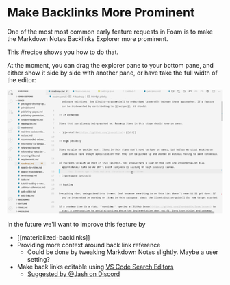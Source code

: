 # Make Backlinks More Prominent

One of the most most common early feature requests in Foam is to make the Markdown Notes Backlinks Explorer more prominent.

This #recipe shows you how to do that.

At the moment, you can drag the explorer pane to your bottom pane, and either show it side by side with another pane, or have take the full width of the editor:

![Demo of dragging and dropping the pane](../../assets/images/demo-backlinks-explorer.gif)

In the future we'll want to improve this feature by

- [[materialized-backlinks]]
- Providing more context around back link reference
  - Could be done by tweaking Markdown Notes slightly. Maybe a user setting?
- Make back links editable using [VS Code Search Editors](https://code.visualstudio.com/updates/v1_43#_search-editors)
  - [Suggested by @Jash on Discord](https://discordapp.com/channels/729975036148056075/729978910363746315/730999992419876956)

